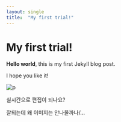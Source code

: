 ```yaml
---
layout: single
title:  "My first trial!"
---
```


# My first trial!

**Hello world**, this is my first Jekyll blog post.

I hope you like it!

![p](/Users/soeui/Documents/GitHub/soeuii.github.io/images/2022-03-07-test/p.png)



실시간으로 편집이 되나요?

잘되는데 왜 이미지는 안나올까나/...
